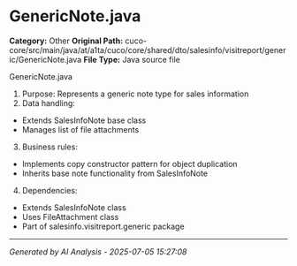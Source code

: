 # GenericNote.java

**Category:** Other
**Original Path:** cuco-core/src/main/java/at/a1ta/cuco/core/shared/dto/salesinfo/visitreport/generic/GenericNote.java
**File Type:** Java source file

GenericNote.java
1. Purpose: Represents a generic note type for sales information
2. Data handling:
- Extends SalesInfoNote base class
- Manages list of file attachments
3. Business rules:
- Implements copy constructor pattern for object duplication
- Inherits base note functionality from SalesInfoNote
4. Dependencies:
- Extends SalesInfoNote class
- Uses FileAttachment class
- Part of salesinfo.visitreport.generic package

---
*Generated by AI Analysis - 2025-07-05 15:27:08*
